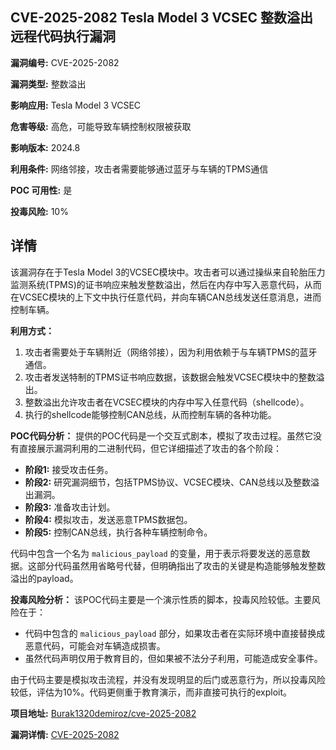 ## CVE-2025-2082 Tesla Model 3 VCSEC 整数溢出远程代码执行漏洞

**漏洞编号:** CVE-2025-2082

**漏洞类型:** 整数溢出

**影响应用:** Tesla Model 3 VCSEC

**危害等级:** 高危，可能导致车辆控制权限被获取

**影响版本:** 2024.8

**利用条件:** 网络邻接，攻击者需要能够通过蓝牙与车辆的TPMS通信

**POC 可用性:** 是

**投毒风险:** 10%

## 详情

该漏洞存在于Tesla Model 3的VCSEC模块中。攻击者可以通过操纵来自轮胎压力监测系统(TPMS)的证书响应来触发整数溢出，然后在内存中写入恶意代码，从而在VCSEC模块的上下文中执行任意代码，并向车辆CAN总线发送任意消息，进而控制车辆。

**利用方式：**
1.  攻击者需要处于车辆附近（网络邻接），因为利用依赖于与车辆TPMS的蓝牙通信。
2.  攻击者发送特制的TPMS证书响应数据，该数据会触发VCSEC模块中的整数溢出。
3.  整数溢出允许攻击者在VCSEC模块的内存中写入任意代码（shellcode）。
4.  执行的shellcode能够控制CAN总线，从而控制车辆的各种功能。

**POC代码分析：**
提供的POC代码是一个交互式剧本，模拟了攻击过程。虽然它没有直接展示漏洞利用的二进制代码，但它详细描述了攻击的各个阶段：
*   **阶段1:** 接受攻击任务。
*   **阶段2:** 研究漏洞细节，包括TPMS协议、VCSEC模块、CAN总线以及整数溢出漏洞。
*   **阶段3:** 准备攻击计划。
*   **阶段4:** 模拟攻击，发送恶意TPMS数据包。
*   **阶段5:** 控制CAN总线，执行各种车辆控制命令。

代码中包含一个名为 `malicious_payload` 的变量，用于表示将要发送的恶意数据。这部分代码虽然用省略号代替，但明确指出了攻击的关键是构造能够触发整数溢出的payload。

**投毒风险分析：**
该POC代码主要是一个演示性质的脚本，投毒风险较低。主要风险在于：
*   代码中包含的 `malicious_payload` 部分，如果攻击者在实际环境中直接替换成恶意代码，可能会对车辆造成损害。
*   虽然代码声明仅用于教育目的，但如果被不法分子利用，可能造成安全事件。

由于代码主要是模拟攻击流程，并没有发现明显的后门或恶意行为，所以投毒风险较低，评估为10%。代码更侧重于教育演示，而非直接可执行的exploit。

**项目地址:** [Burak1320demiroz/cve-2025-2082](https://github.com/Burak1320demiroz/cve-2025-2082)

**漏洞详情:** [CVE-2025-2082](https://nvd.nist.gov/vuln/detail/CVE-2025-2082)